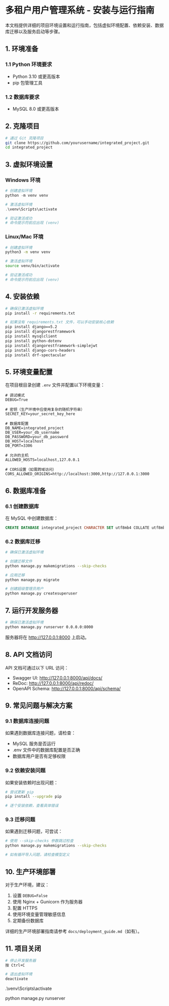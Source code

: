 # 多租户用户管理系统 - 安装与运行指南

本文档提供详细的项目环境设置和运行指南，包括虚拟环境配置、依赖安装、数据库迁移以及服务启动等步骤。

## 1. 环境准备

### 1.1 Python 环境要求
- Python 3.10 或更高版本
- pip 包管理工具

### 1.2 数据库要求
- MySQL 8.0 或更高版本

## 2. 克隆项目

```bash
# 通过 Git 克隆项目
git clone https://github.com/yourusername/integrated_project.git
cd integrated_project
```

## 3. 虚拟环境设置

### Windows 环境

```powershell
# 创建虚拟环境
python -m venv venv

# 激活虚拟环境
.\venv\Scripts\activate

# 验证激活成功
# 命令提示符前应出现 (venv)
```

### Linux/Mac 环境

```bash
# 创建虚拟环境
python3 -m venv venv

# 激活虚拟环境
source venv/bin/activate

# 验证激活成功
# 命令提示符前应出现 (venv)
```

## 4. 安装依赖

```bash
# 确保已激活虚拟环境
pip install -r requirements.txt

# 如果没有 requirements.txt 文件，可以手动安装核心依赖
pip install django==5.2
pip install djangorestframework
pip install mysqlclient
pip install python-dotenv
pip install djangorestframework-simplejwt
pip install django-cors-headers
pip install drf-spectacular
```

## 5. 环境变量配置

在项目根目录创建 `.env` 文件并配置以下环境变量：

```
# 调试模式
DEBUG=True

# 密钥（生产环境中应使用复杂的随机字符串）
SECRET_KEY=your_secret_key_here

# 数据库配置
DB_NAME=integrated_project
DB_USER=your_db_username
DB_PASSWORD=your_db_password
DB_HOST=localhost
DB_PORT=3306

# 允许的主机
ALLOWED_HOSTS=localhost,127.0.0.1

# CORS设置（如需跨域访问）
CORS_ALLOWED_ORIGINS=http://localhost:3000,http://127.0.0.1:3000
```

## 6. 数据库准备

### 6.1 创建数据库

在 MySQL 中创建数据库：

```sql
CREATE DATABASE integrated_project CHARACTER SET utf8mb4 COLLATE utf8mb4_unicode_ci;
```

### 6.2 数据库迁移

```bash
# 确保已激活虚拟环境

# 创建迁移文件
python manage.py makemigrations --skip-checks

# 应用迁移
python manage.py migrate

# 创建超级管理员用户
python manage.py createsuperuser
```

## 7. 运行开发服务器

```bash
# 确保已激活虚拟环境
python manage.py runserver 0.0.0.0:8000
```

服务器将在 http://127.0.0.1:8000 上启动。

## 8. API 文档访问

API 文档可通过以下 URL 访问：

- Swagger UI: http://127.0.0.1:8000/api/docs/
- ReDoc: http://127.0.0.1:8000/api/redoc/
- OpenAPI Schema: http://127.0.0.1:8000/api/schema/

## 9. 常见问题与解决方案

### 9.1 数据库连接问题

如果遇到数据库连接问题，请检查：
- MySQL 服务是否运行
- .env 文件中的数据库配置是否正确
- 数据库用户是否有足够权限

### 9.2 依赖安装问题

如果安装依赖时出现问题：

```bash
# 尝试更新 pip
pip install --upgrade pip

# 逐个安装依赖，查看具体错误
```

### 9.3 迁移问题

如果遇到迁移问题，可尝试：

```bash
# 使用 --skip-checks 参数跳过检查
python manage.py makemigrations --skip-checks

# 如有循环导入问题，请检查模型定义
```

## 10. 生产环境部署

对于生产环境，建议：

1. 设置 `DEBUG=False`
2. 使用 Nginx + Gunicorn 作为服务器
3. 配置 HTTPS
4. 使用环境变量管理敏感信息
5. 定期备份数据库

详细的生产环境部署指南请参考 `docs/deployment_guide.md`（如有）。

## 11. 项目关闭

```bash
# 停止开发服务器
按 Ctrl+C

# 退出虚拟环境
deactivate
``` 



.\venv\Scripts\activate 


python manage.py runserver